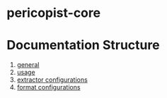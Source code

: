 pericopist-core
=====================

# Documentation Structure

1. [general](https://github.com/CubeEngine/Pericopist/blob/master/core/README.md)
1. [usage](https://github.com/CubeEngine/Pericopist/blob/master/core/doc/usage.md)
1. [extractor configurations](https://github.com/CubeEngine/Pericopist/tree/master/core/doc/extractor)
1. [format configurations](https://github.com/CubeEngine/Pericopist/tree/master/core/doc/format)
